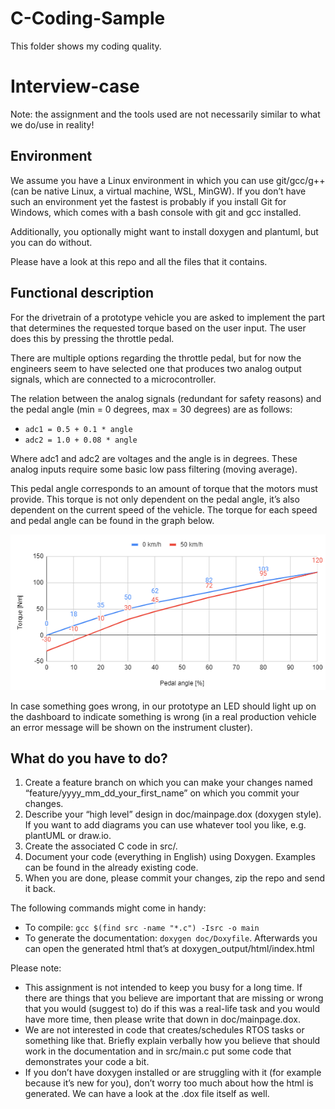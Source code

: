 # C-Coding-Sample
This folder shows my coding quality.
# Interview-case

Note: the assignment and the tools used are not necessarily similar to what we do/use in reality!

## Environment
We assume you have a Linux environment in which you can use git/gcc/g++ (can be native Linux, a virtual machine, WSL, MinGW). If you don’t have such an environment yet the fastest is probably if you install Git for Windows, which comes with a bash console with git and gcc installed.

Additionally, you optionally might want to install doxygen and plantuml, but you can do without.

Please have a look at this repo and all the files that it contains.


## Functional description

For the drivetrain of a prototype vehicle you are asked to implement the part that determines the requested torque based on the user input. The user does this by pressing the throttle pedal.

There are multiple options regarding the throttle pedal, but for now the engineers seem to have selected one that produces two analog output signals, which are connected to a microcontroller. 

The relation between the analog signals (redundant for safety reasons) and the pedal angle (min = 0 degrees, max = 30 degrees) are as follows:

- `adc1 = 0.5 + 0.1 * angle`
- `adc2 = 1.0 + 0.08 * angle`

Where adc1 and adc2 are voltages and the angle is in degrees. These analog inputs require some basic low pass filtering (moving average).

This pedal angle corresponds to an amount of torque that the motors must provide. This torque is not only dependent on the pedal angle, it’s also dependent on the current speed of the vehicle. The torque for each speed and pedal angle can be found in the graph below.

![pedal map](./doc/Pedalmap.png)

In case something goes wrong, in our prototype an LED should light up on the dashboard to indicate something is wrong (in a real production vehicle an error message will be shown on the instrument cluster).


## What do you have to do?

1. Create a feature branch on which you can make your changes named “feature/yyyy_mm_dd_your_first_name” on which you commit your changes.
2. Describe your “high level” design in doc/mainpage.dox (doxygen style). If you want to add diagrams you can use whatever tool you like, e.g. plantUML or draw.io.
3. Create the associated C code in src/.
4. Document your code (everything in English) using Doxygen. Examples can be found in the already existing code.
5. When you are done, please commit your changes, zip the repo and send it back.

The following commands might come in handy:

- To compile: `gcc $(find src -name "*.c") -Isrc -o main`
- To generate the documentation: `doxygen doc/Doxyfile`.
  Afterwards you can open the generated html that’s at doxygen_output/html/index.html

Please note:

- This assignment is not intended to keep you busy for a long time. If there are things that you believe are important that are missing or wrong that you would (suggest to) do if this
was a real-life task and you would have more time, then please write that down in doc/mainpage.dox.
- We are not interested in code that creates/schedules RTOS tasks or something like that. Briefly explain verbally how you believe that should work in the documentation and in src/main.c put some code that demonstrates your code a bit.
- If you don’t have doxygen installed or are struggling with it (for example because it’s new for you), don’t worry too much about how the html is generated. We can have a look at the .dox file itself as well.
